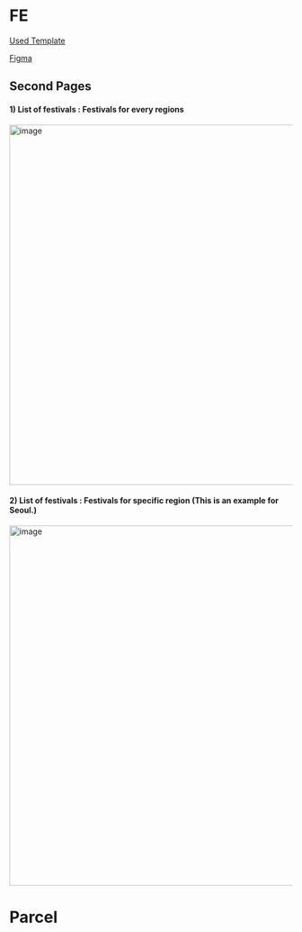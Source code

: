 # FE

[Used Template](https://w3layouts.com/template/one-movies-entertainment-category-bootstrap-responsive-web-template/)

[Figma](https://www.figma.com/file/rpMLepVcAmtfArTp1z6xgJ/Untitled?type=design&node-id=0%3A1&mode=design&t=liIRlM1UxxfoYDM1-1)

<h2>Second Pages</h2>
<h4>1) List of festivals : Festivals for every regions </h4>
<img width="640" alt="image" src="https://github.com/SystemArchitectureTeamProject-Team11/FE/assets/112792949/cd968a87-1962-46e6-be24-6ffcbf893dad">

<h4>2) List of festivals : Festivals for specific region (This is an example for Seoul.) </h4>
<img width="640" alt="image" src="https://github.com/SystemArchitectureTeamProject-Team11/FE/assets/112792949/96311b8d-d412-4e01-badc-4ed318a74599">

# Parcel
